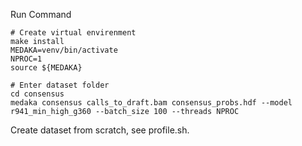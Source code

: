 Run Command
```shell
# Create virtual envirenment
make install
MEDAKA=venv/bin/activate
NPROC=1
source ${MEDAKA}

# Enter dataset folder
cd consensus
medaka consensus calls_to_draft.bam consensus_probs.hdf --model r941_min_high_g360 --batch_size 100 --threads NPROC
```

Create dataset from scratch, see profile.sh.
